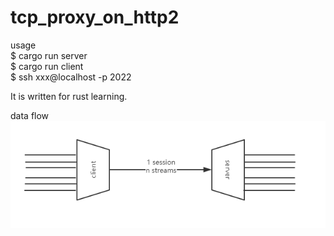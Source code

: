 # tcp_proxy_on_http2


usage    
 $ cargo run server   
 $ cargo run client  
 $ ssh xxx@localhost -p 2022  

It is written for rust learning.

data flow  
![](https://github.com/cxq1915495507/tcp_proxy_on_http2/blob/master/smux.PNG)
